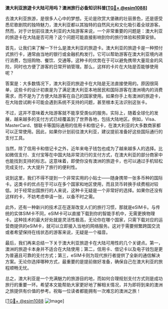 **澳大利亚旅遊卡大陆可用吗？澳洲旅行必备知识科普[[TG💪+ @esim1088](https://t.me/s/esim1088)]**

去澳大利亚旅游，是很多人心中的梦想。无论是欣赏大堡礁的壮丽景色，还是感受悉尼歌剧院的独特魅力，澳大利亚都以其独特的自然风光和文化吸引着全球游客。然而，对于计划前往澳大利亚的大陆游客来说，一个非常重要的问题是：澳大利亚的旅遊卡在大陆是否可用？这个问题可能直接影响到你的旅行体验和预算安排。

首先，让我们来了解一下什么是澳大利亚的旅遊卡。澳大利亚的旅遊卡是一种预付式旅行卡，通常由当地的银行或金融机构发行。它可以帮助游客在澳大利亚境内进行消费，包括购物、餐饮、交通等。这种卡的优势在于可以避免携带大量现金的风险，同时也方便了游客的日常开销管理。那么，这样的卡片在大陆是否能够使用呢？

答案是：大多数情况下，澳大利亚的旅遊卡在大陆是无法直接使用的。原因很简单，这些卡的设计初衷是为了满足澳大利亚本地居民和国际游客在澳洲境内的消费需求，而不是为了方便大陆游客在自己的国家使用。如果你手上有澳洲的旅遊卡，在大陆尝试刷卡可能会遇到系统不支持的问题，甚至根本无法识别这张卡。

不过，这并不意味着大陆游客就不能享受类似的服务。实际上，随着全球化的发展，越来越多的支付方式已经覆盖到了世界各地，包括大陆地区。例如，Visa、MasterCard、银联卡等国际通用的信用卡和借记卡，在澳大利亚的大多数商家都可以正常使用。因此，如果你计划前往澳大利亚，建议提前准备好这些国际通行的支付工具。

当然，除了信用卡和借记卡之外，近年来电子钱包也成为了越来越多人的选择。比如微信支付、支付宝等在中国大陆非常流行的支付方式，在澳大利亚的部分商家中也能找到支持的标志。这意味着，即使你没有澳洲的旅遊卡，也可以通过手机轻松完成支付，大大提升了旅行的便利性。

说到这里，我们不得不提到一个非常实用的小贴士——随身携带一张多币种的国际卡。这类卡的优点在于可以在多个国家和地区使用，而且货币转换手续费相对较低。对于经常出国旅行的人来说，这种卡无疑是一个非常好的选择。如果你还没有这样的卡，不妨考虑申请一张，以备不时之需。

此外，还有一种新兴的技术正在逐渐改变人们的旅行习惯，那就是eSIM卡。与传统的实体SIM卡不同，eSIM卡可以直接下载到你的智能手机中，无需更换物理卡。这种技术的最大好处就是灵活性极高，无论你在哪个国家，只需下载对应的运营商提供的eSIM卡，就可以立即接入当地的网络服务。这对于需要频繁跨国交流或者希望保持在线状态的游客来说，无疑是一个福音。

最后，我们再来总结一下关于澳大利亚旅遊卡在大陆可用性的几个关键点。第一，澳洲的旅遊卡本身并不适合在大陆使用；第二，信用卡、借记卡以及电子钱包是更为普遍且可靠的支付方式；第三，eSIM卡则为现代旅行者提供了全新的通信解决方案。无论你选择哪种方式，最重要的是提前做好准备，确保自己在澳大利亚的旅程顺畅无忧。

总之，澳大利亚是一个充满魅力的旅游目的地，而如何合理规划支付方式则是成功旅行的重要一环。希望本文能帮助大家更好地了解相关情况，并为即将到来的澳洲之旅提供有价值的参考。祝每一位读者都能拥有一次难忘的澳洲之旅！

[[TG💪+ @esim1088](https://t.me/s/esim1088) ![Image](https://i.postimg.cc/4NQfJmqS/Snipaste-2025-05-13-00-14-12.png)]
